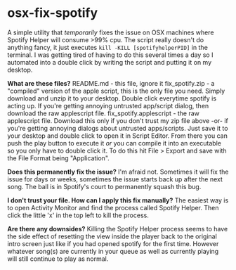 # osx-fix-spotify

A simple utility that _temporarily_ fixes the issue on OSX machines where Spotify Helper will consume >99% cpu. The script really doesn't do anything fancy, it just executes `kill -KILL [spotifyhelperPID]` in the terminal.  I was getting tired of having to do this several times a day so I automated into a double click by writing the script and putting it on my desktop.


**What are these files?**
README.md - this file, ignore it
fix_spotify.zip - a "compiled" version of the apple script, this is the only file you need. Simply download and unzip it to your desktop. Double click everytime spotify is acting up. If you're getting annoying untrusted app/script dialog, then download the raw applescript file.
fix_spotify.applescript - the raw applescript file. Download this only if you don't trust my zip file above -or- if you're getting annoying dialogs about untrusted apps/scripts. Just save it to your desktop and double click to open it in Script Editor. From there you can push the play button to execute it _or_ you can compile it into an executable so you only have to double click it. To do this hit File > Export and save with the File Format being "Application".


**Does this permanently fix the issue?**
I'm afraid not. Sometimes it will fix the issue for days or weeks, sometimes the issue starts back up after the next song. The ball is in Spotify's court to permanently squash this bug.


**I don't trust your file. How can I apply this fix manually?**
The easiest way is to open Activity Monitor and find the process called Spotify Helper. Then click the little 'x' in the top left to kill the process.


**Are there any downsides?**
Killing the Spotify Helper process seems to have the side effect of resetting the view inside the player back to the original intro screen just like if you had opened spotify for the first time. However whatever song(s) are currently in your queue as well as currently playing will still continue to play as normal.
